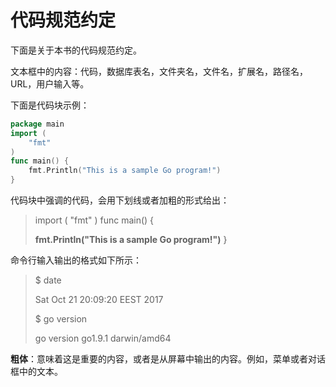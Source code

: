 # **代码规范约定**

下面是关于本书的代码规范约定。

文本框中的内容：代码，数据库表名，文件夹名，文件名，扩展名，路径名，URL，用户输入等。

下面是代码块示例：

```go
package main
import (
    "fmt"
)
func main() {
    fmt.Println("This is a sample Go program!")
}
```

代码块中强调的代码，会用下划线或者加粗的形式给出：

>import (
>"fmt"
>)
>func main() {
>
>**fmt.Println("This is a sample Go program!")**
>}
>
>

命令行输入输出的格式如下所示：

> $ date
>
> Sat Oct 21 20:09:20 EEST 2017
>
> $ go version
>
> go version go1.9.1 darwin/amd64
>
>

**粗体**：意味着这是重要的内容，或者是从屏幕中输出的内容。例如，菜单或者对话框中的文本。